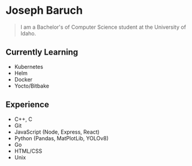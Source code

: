 # Joseph Baruch
> I am a Bachelor's of Computer Science student at the University of Idaho. 
## Currently Learning
- Kubernetes
- Helm
- Docker
- Yocto/Bitbake

## Experience
- C++, C
- Git
- JavaScript (Node, Express, React)
- Python (Pandas, MatPlotLib, YOLOv8)
- Go
- HTML/CSS
- Unix
